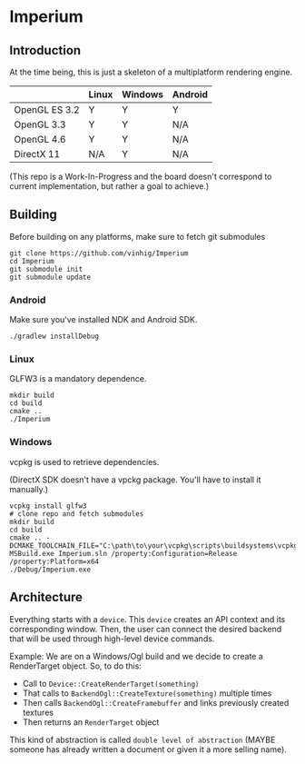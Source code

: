 # Imperium

## Introduction

At the time being, this is just a skeleton of a multiplatform rendering engine.

|               | Linux | Windows | Android |
|---------------|-------|---------|---------|
| OpenGL ES 3.2 |   Y   |    Y    |    Y    |
| OpenGL 3.3    |   Y   |    Y    |   N/A   |
| OpenGL 4.6    |   Y   |    Y    |   N/A   |
| DirectX 11    |  N/A  |    Y    |   N/A   |

(This repo is a Work-In-Progress and the board doesn't correspond to current implementation, but rather a goal to achieve.)

## Building

Before building on any platforms, make sure to fetch git submodules

```
git clone https://github.com/vinhig/Imperium
cd Imperium
git submodule init
git submodule update
```

### Android

Make sure you've installed NDK and Android SDK.

`./gradlew installDebug`

### Linux

GLFW3 is a mandatory dependence.

```shell script
mkdir build
cd build
cmake ..
./Imperium
```

### Windows

vcpkg is used to retrieve dependencies.

(DirectX SDK doesn't have a vpckg package. You'll have to install it manually.)

```
vcpkg install glfw3
# clone repo and fetch submodules
mkdir build
cd build
cmake .. -DCMAKE_TOOLCHAIN_FILE="C:\path\to\your\vcpkg\scripts\buildsystems\vcpkg.cmake"
MSBuild.exe Imperium.sln /property:Configuration=Release /property:Platform=x64
./Debug/Imperium.exe
```

## Architecture

Everything starts with a `device`. This `device` creates an API context and its corresponding window. Then, the user
can connect the desired backend that will be used through high-level device commands.

Example: We are on a Windows/Ogl build and we decide to create a RenderTarget object. So, to do this:

* Call to `Device::CreateRenderTarget(something)`
* That calls to `BackendOgl::CreateTexture(something)` multiple times
* Then calls `BackendOgl::CreateFramebuffer` and links previously created textures
* Then returns an `RenderTarget` object

This kind of abstraction is called `double level of abstraction` (MAYBE someone has already written a document or given
it a more selling name).
 